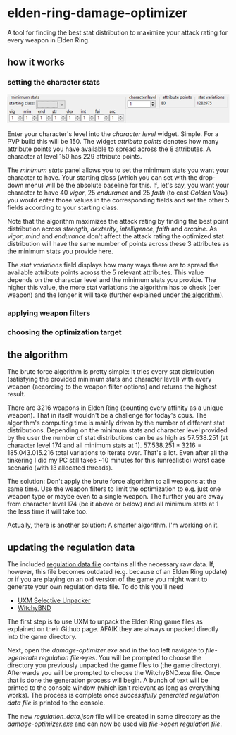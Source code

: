 # elden-ring-damage-optimizer
A tool for finding the best stat distribution to maximize your attack rating for every weapon in Elden Ring.

## how it works
### setting the character stats
![character stats](images/character_stats.png)

Enter your character's level into the *character level* widget. Simple. For a PVP build this will be 150. The widget *attribute points* denotes how many attribute points you have available to spread across the 8 attributes. A character at level 150 has 229 attribute points.

The *minimum stats* panel allows you to set the minimum stats you want your character to have. Your starting class (which you can set with the drop-down menu) will be the absolute baseline for this. If, let's say, you want your character to have 40 *vigor*, 25 *endurance* and 25 *faith* (to cast *Golden Vow*) you would enter those values in the corresponding fields and set the other 5 fields according to your starting class.

Note that the algorithm maximizes the attack rating by finding the best point distribution across *strength*, *dexterity*, *intelligence*, *faith* and *arcaine*. As *vigor*, *mind* and *endurance* don't affect the attack rating the optimized stat distribution will have the same number of points across these 3 attributes as the minimum stats you provide here.

The *stat variations* field displays how many ways there are to spread the available attribute points across the 5 relevant attributes. This value depends on the character level and the minimum stats you provide. The higher this value, the more stat variations the algorithm has to check (per weapon) and the longer it will take (further explained under [the algorithm](#the-algorithm)). 
### applying weapon filters
### choosing the optimization target
## the algorithm
The brute force algorithm is pretty simple: It tries every stat distribution (satisfying the provided minimum stats and character level) with every weapon (according to the weapon filter options) and returns the highest result.

There are 3216 weapons in Elden Ring (counting every affinity as a unique weapon). That in itself wouldn't be a challenge for today's cpus. The algorithm's computing time is mainly driven by the number of different stat distributions. Depending on the minimum stats and character level provided by the user the number of stat distributions can be as high as 57.538.251 (at character level 174 and all minimum stats at 1). $57.538.251 * 3216 = 185.043.015.216$ total variations to iterate over. That's a lot. Even after all the tinkering I did my PC still takes ~10 minutes for this (unrealistic) worst case scenario (with 13 allocated threads).

The solution: Don't apply the brute force algorithm to all weapons at the same time. Use the weapon filters to limit the optimization to e.g. just one weapon type or maybe even to a single weapon. The further you are away from character level 174 (be it above or below) and all minimum stats at 1 the less time it will take too.

Actually, there is another solution: A smarter algorithm. I'm working on it.
## updating the regulation data
The included [regulation data file](new_regulation_data.json) contains all the necessary raw data. If, however, this file becomes outdated (e.g. because of an Elden Ring update) or if you are playing on an old version of the game you might want to generate your own regulation data file. To do this you'll need
- [UXM Selective Unpacker](https://github.com/Nordgaren/UXM-Selective-Unpack)
- [WitchyBND](https://github.com/ividyon/WitchyBND)

The first step is to use UXM to unpack the Elden Ring game files as explained on their Github page. AFAIK they are always unpacked directly into the game directory.

Next, open the *damage-optimizer.exe* and in the top left navigate to *file->generate regulation file->yes*. You will be prompted to choose the directory you previously unpacked the game files to (the game directory). Afterwards you will be prompted to choose the WitchyBND.exe file. Once that is done the generation process will begin. A bunch of text will be printed to the console window (which isn't relevant as long as everything works). The process is complete once *successfully generated regulation data file* is printed to the console.

The new *regulation_data.json* file will be created in same directory as the *damage-optimizer.exe* and can now be used via *file->open regulation file*.
